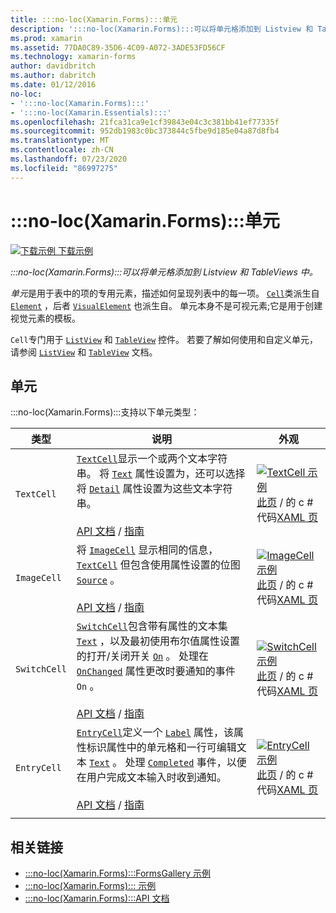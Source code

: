 ```yaml
---
title: :::no-loc(Xamarin.Forms):::单元
description: ':::no-loc(Xamarin.Forms):::可以将单元格添加到 Listview 和 TableViews 中。 本文列出了中包含的单元 :::no-loc(Xamarin.Forms)::: 。'
ms.prod: xamarin
ms.assetid: 77DA0C89-35D6-4C09-A072-3ADE53FD56CF
ms.technology: xamarin-forms
author: davidbritch
ms.author: dabritch
ms.date: 01/12/2016
no-loc:
- ':::no-loc(Xamarin.Forms):::'
- ':::no-loc(Xamarin.Essentials):::'
ms.openlocfilehash: 21fca31ca9e1cf39843e04c3c381bb41ef77335f
ms.sourcegitcommit: 952db1983c0bc373844c5fbe9d185e04a87d8fb4
ms.translationtype: MT
ms.contentlocale: zh-CN
ms.lasthandoff: 07/23/2020
ms.locfileid: "86997275"
---
```

# <a name="no-locxamarinforms-cells"></a>:::no-loc(Xamarin.Forms):::单元

[![下载示例](~/media/shared/download.png) 下载示例](https://docs.microsoft.com/samples/xamarin/xamarin-forms-samples/formsgallery)

_:::no-loc(Xamarin.Forms):::可以将单元格添加到 Listview 和 TableViews 中。_

*单元*是用于表中的项的专用元素，描述如何呈现列表中的每一项。 [`Cell`](xref::::no-loc(Xamarin.Forms):::.Cell)类派生自 [`Element`](xref::::no-loc(Xamarin.Forms):::.Element) ，后者 [`VisualElement`](xref::::no-loc(Xamarin.Forms):::.Element) 也派生自。 单元本身不是可视元素;它是用于创建视觉元素的模板。

`Cell`专门用于 [`ListView`](xref::::no-loc(Xamarin.Forms):::.ListView) 和 [`TableView`](xref::::no-loc(Xamarin.Forms):::.TableView) 控件。 若要了解如何使用和自定义单元，请参阅 [`ListView`](~/xamarin-forms/user-interface/listview/index.md) 和 [`TableView`](~/xamarin-forms/user-interface/tableview.md) 文档。

## <a name="cells"></a>单元

:::no-loc(Xamarin.Forms):::支持以下单元类型：

| 类型 | 说明 | 外观 |
| --- | --- | --- |
| `TextCell` | [`TextCell`](xref::::no-loc(Xamarin.Forms):::.TextCell)显示一个或两个文本字符串。 将 [`Text`](xref::::no-loc(Xamarin.Forms):::.TextCell.Text) 属性设置为，还可以选择将 [`Detail`](xref::::no-loc(Xamarin.Forms):::.TextCell.Detail) 属性设置为这些文本字符串。<br /><br />[API 文档](xref::::no-loc(Xamarin.Forms):::.TextCell)  / [指南](~/xamarin-forms/user-interface/listview/customizing-cell-appearance.md#textcell) | [![TextCell 示例](cells-images/TextCell.png "TextCell 示例")](cells-images/TextCell-Large.png#lightbox "TextCell 示例")<br />[此页](https://github.com/xamarin/xamarin-forms-samples/blob/master/FormsGallery/FormsGallery/FormsGallery/CodeExamples/TextCellDemoPage.cs)  /  的 c # 代码[XAML 页](https://github.com/xamarin/xamarin-forms-samples/blob/master/FormsGallery/FormsGallery/FormsGallery/XamlExamples/TextCellDemoPage.xaml) |
| `ImageCell` | 将 [`ImageCell`](xref::::no-loc(Xamarin.Forms):::.ImageCell) 显示相同的信息， [`TextCell`](xref::::no-loc(Xamarin.Forms):::.TextCell) 但包含使用属性设置的位图 [`Source`](xref::::no-loc(Xamarin.Forms):::.Image.Source) 。<br /><br />[API 文档](xref::::no-loc(Xamarin.Forms):::.ImageCell)  / [指南](~/xamarin-forms/user-interface/listview/customizing-cell-appearance.md#imagecell) | [![ImageCell 示例](cells-images/ImageCell.png "ImageCell 示例")](cells-images/ImageCell-Large.png#lightbox "ImageCell 示例")<br />[此页](https://github.com/xamarin/xamarin-forms-samples/blob/master/FormsGallery/FormsGallery/FormsGallery/CodeExamples/ImageCellDemoPage.cs)  /  的 c # 代码[XAML 页](https://github.com/xamarin/xamarin-forms-samples/blob/master/FormsGallery/FormsGallery/FormsGallery/XamlExamples/ImageCellDemoPage.xaml) |
| `SwitchCell` | [`SwitchCell`](xref::::no-loc(Xamarin.Forms):::.SwitchCell)包含带有属性的文本集 [`Text`](xref::::no-loc(Xamarin.Forms):::.SwitchCell.Text) ，以及最初使用布尔值属性设置的打开/关闭开关 [`On`](xref::::no-loc(Xamarin.Forms):::.SwitchCell.On) 。 处理在 [`OnChanged`](xref::::no-loc(Xamarin.Forms):::.SwitchCell.OnChanged) 属性更改时要通知的事件 `On` 。<br /><br />[API 文档](xref::::no-loc(Xamarin.Forms):::.SwitchCell)  / [指南](~/xamarin-forms/user-interface/tableview.md#switchcell) | [![SwitchCell 示例](cells-images/SwitchCell.png "SwitchCell 示例")](cells-images/SwitchCell-Large.png#lightbox "SwitchCell 示例")<br />[此页](https://github.com/xamarin/xamarin-forms-samples/blob/master/FormsGallery/FormsGallery/FormsGallery/CodeExamples/SwitchCellDemoPage.cs)  /  的 c # 代码[XAML 页](https://github.com/xamarin/xamarin-forms-samples/blob/master/FormsGallery/FormsGallery/FormsGallery/XamlExamples/SwitchCellDemoPage.xaml) |
| `EntryCell` | [`EntryCell`](xref::::no-loc(Xamarin.Forms):::.EntryCell)定义一个 [`Label`](xref::::no-loc(Xamarin.Forms):::.EntryCell.Label) 属性，该属性标识属性中的单元格和一行可编辑文本 [`Text`](xref::::no-loc(Xamarin.Forms):::.EntryCell.Text) 。 处理 [`Completed`](xref::::no-loc(Xamarin.Forms):::.EntryCell.Completed) 事件，以便在用户完成文本输入时收到通知。<br /><br />[API 文档](xref::::no-loc(Xamarin.Forms):::.EntryCell)  / [指南](~/xamarin-forms/user-interface/tableview.md#entrycell) | [![EntryCell 示例](cells-images/EntryCell.png "EntryCell 示例")](cells-images/EntryCell-Large.png#lightbox "EntryCell 示例")<br />[此页](https://github.com/xamarin/xamarin-forms-samples/blob/master/FormsGallery/FormsGallery/FormsGallery/CodeExamples/EntryCellDemoPage.cs)  /  的 c # 代码[XAML 页](https://github.com/xamarin/xamarin-forms-samples/blob/master/FormsGallery/FormsGallery/FormsGallery/XamlExamples/EntryCellDemoPage.xaml) |
| | | |

## <a name="related-links"></a>相关链接

- [:::no-loc(Xamarin.Forms):::FormsGallery 示例](https://docs.microsoft.com/samples/xamarin/xamarin-forms-samples/formsgallery)
- [:::no-loc(Xamarin.Forms)::: 示例](https://docs.microsoft.com/samples/browse/?products=xamarin&term=:::no-loc(Xamarin.Forms):::)
- [:::no-loc(Xamarin.Forms):::API 文档](https://docs.microsoft.com/dotnet/api/xamarin.forms?view=xamarin-forms)
